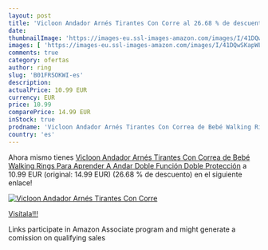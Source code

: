 ```yaml
---
layout: post
title: 'Vicloon Andador Arnés Tirantes Con Corre al 26.68 % de descuento'
date: 
thumbnailImage: 'https://images-eu.ssl-images-amazon.com/images/I/41DQwSKapWL._SL200_.jpg'
images: [ 'https://images-eu.ssl-images-amazon.com/images/I/41DQwSKapWL._SL200_.jpg' ]
comments: true
category: ofertas
author: ring
slug: 'B01FRSOKWI-es'
description:
actualPrice: 10.99 EUR
currency: EUR
price: 10.99
comparePrice: 14.99 EUR
inStock: true
prodname: 'Vicloon Andador Arnés Tirantes Con Correa de Bebé Walking Rings Para Aprender A Andar Doble Función Doble Protección'
country: 'es'
---
```


Ahora mismo tienes [Vicloon Andador Arnés Tirantes Con Correa de Bebé Walking Rings Para Aprender A Andar Doble Función Doble Protección](https://www.amazon.es/dp/B01FRSOKWI/?tag=tolees-21) a 10.99 EUR (original: 14.99 EUR) (26.68 %  de descuento) en el siguiente enlace!

[![Vicloon Andador Arnés Tirantes Con Corre](https://images-eu.ssl-images-amazon.com/images/I/41DQwSKapWL._SL200_.jpg)](https://www.amazon.es/dp/B01FRSOKWI/?tag=tolees-21)

[Visítala!!!](https://www.amazon.es/dp/B01FRSOKWI/?tag=tolees-21)

Links participate in Amazon Associate program and might generate a comission on qualifying sales
